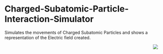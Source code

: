 # Charged-Subatomic-Particle-Interaction-Simulator
Simulates the movements of Charged Subatomic Particles and shows a representation of the Electric field created.

<img style="float: right;" src="http://oi67.tinypic.com/ih4n82.jpg">
